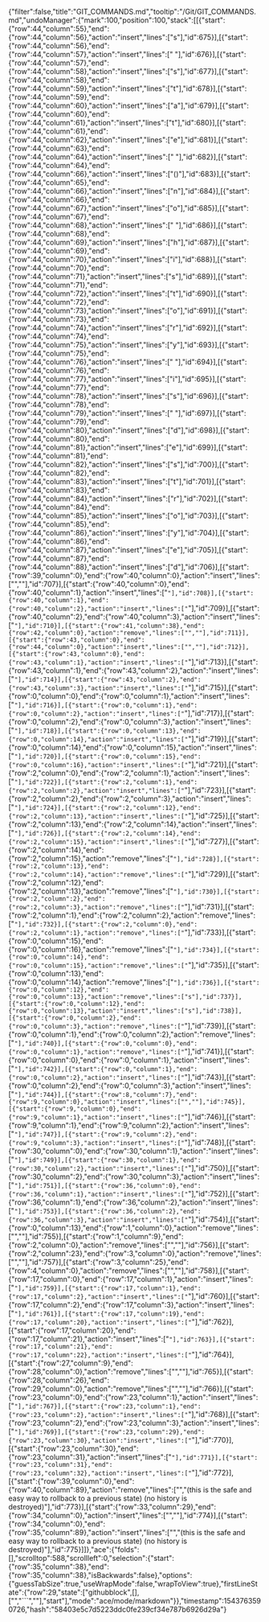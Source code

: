 {"filter":false,"title":"GIT_COMMANDS.md","tooltip":"/Git/GIT_COMMANDS.md","undoManager":{"mark":100,"position":100,"stack":[[{"start":{"row":44,"column":55},"end":{"row":44,"column":56},"action":"insert","lines":["s"],"id":675}],[{"start":{"row":44,"column":56},"end":{"row":44,"column":57},"action":"insert","lines":[" "],"id":676}],[{"start":{"row":44,"column":57},"end":{"row":44,"column":58},"action":"insert","lines":["s"],"id":677}],[{"start":{"row":44,"column":58},"end":{"row":44,"column":59},"action":"insert","lines":["t"],"id":678}],[{"start":{"row":44,"column":59},"end":{"row":44,"column":60},"action":"insert","lines":["a"],"id":679}],[{"start":{"row":44,"column":60},"end":{"row":44,"column":61},"action":"insert","lines":["t"],"id":680}],[{"start":{"row":44,"column":61},"end":{"row":44,"column":62},"action":"insert","lines":["e"],"id":681}],[{"start":{"row":44,"column":63},"end":{"row":44,"column":64},"action":"insert","lines":[" "],"id":682}],[{"start":{"row":44,"column":64},"end":{"row":44,"column":66},"action":"insert","lines":["()"],"id":683}],[{"start":{"row":44,"column":65},"end":{"row":44,"column":66},"action":"insert","lines":["n"],"id":684}],[{"start":{"row":44,"column":66},"end":{"row":44,"column":67},"action":"insert","lines":["o"],"id":685}],[{"start":{"row":44,"column":67},"end":{"row":44,"column":68},"action":"insert","lines":[" "],"id":686}],[{"start":{"row":44,"column":68},"end":{"row":44,"column":69},"action":"insert","lines":["h"],"id":687}],[{"start":{"row":44,"column":69},"end":{"row":44,"column":70},"action":"insert","lines":["i"],"id":688}],[{"start":{"row":44,"column":70},"end":{"row":44,"column":71},"action":"insert","lines":["s"],"id":689}],[{"start":{"row":44,"column":71},"end":{"row":44,"column":72},"action":"insert","lines":["t"],"id":690}],[{"start":{"row":44,"column":72},"end":{"row":44,"column":73},"action":"insert","lines":["o"],"id":691}],[{"start":{"row":44,"column":73},"end":{"row":44,"column":74},"action":"insert","lines":["r"],"id":692}],[{"start":{"row":44,"column":74},"end":{"row":44,"column":75},"action":"insert","lines":["y"],"id":693}],[{"start":{"row":44,"column":75},"end":{"row":44,"column":76},"action":"insert","lines":[" "],"id":694}],[{"start":{"row":44,"column":76},"end":{"row":44,"column":77},"action":"insert","lines":["i"],"id":695}],[{"start":{"row":44,"column":77},"end":{"row":44,"column":78},"action":"insert","lines":["s"],"id":696}],[{"start":{"row":44,"column":78},"end":{"row":44,"column":79},"action":"insert","lines":[" "],"id":697}],[{"start":{"row":44,"column":79},"end":{"row":44,"column":80},"action":"insert","lines":["d"],"id":698}],[{"start":{"row":44,"column":80},"end":{"row":44,"column":81},"action":"insert","lines":["e"],"id":699}],[{"start":{"row":44,"column":81},"end":{"row":44,"column":82},"action":"insert","lines":["s"],"id":700}],[{"start":{"row":44,"column":82},"end":{"row":44,"column":83},"action":"insert","lines":["t"],"id":701}],[{"start":{"row":44,"column":83},"end":{"row":44,"column":84},"action":"insert","lines":["r"],"id":702}],[{"start":{"row":44,"column":84},"end":{"row":44,"column":85},"action":"insert","lines":["o"],"id":703}],[{"start":{"row":44,"column":85},"end":{"row":44,"column":86},"action":"insert","lines":["y"],"id":704}],[{"start":{"row":44,"column":86},"end":{"row":44,"column":87},"action":"insert","lines":["e"],"id":705}],[{"start":{"row":44,"column":87},"end":{"row":44,"column":88},"action":"insert","lines":["d"],"id":706}],[{"start":{"row":39,"column":0},"end":{"row":40,"column":0},"action":"insert","lines":["",""],"id":707}],[{"start":{"row":40,"column":0},"end":{"row":40,"column":1},"action":"insert","lines":["`"],"id":708}],[{"start":{"row":40,"column":1},"end":{"row":40,"column":2},"action":"insert","lines":["`"],"id":709}],[{"start":{"row":40,"column":2},"end":{"row":40,"column":3},"action":"insert","lines":["`"],"id":710}],[{"start":{"row":41,"column":38},"end":{"row":42,"column":0},"action":"remove","lines":["",""],"id":711}],[{"start":{"row":43,"column":0},"end":{"row":44,"column":0},"action":"insert","lines":["",""],"id":712}],[{"start":{"row":43,"column":0},"end":{"row":43,"column":1},"action":"insert","lines":["`"],"id":713}],[{"start":{"row":43,"column":1},"end":{"row":43,"column":2},"action":"insert","lines":["`"],"id":714}],[{"start":{"row":43,"column":2},"end":{"row":43,"column":3},"action":"insert","lines":["`"],"id":715}],[{"start":{"row":0,"column":0},"end":{"row":0,"column":1},"action":"insert","lines":["`"],"id":716}],[{"start":{"row":0,"column":1},"end":{"row":0,"column":2},"action":"insert","lines":["`"],"id":717}],[{"start":{"row":0,"column":2},"end":{"row":0,"column":3},"action":"insert","lines":["`"],"id":718}],[{"start":{"row":0,"column":13},"end":{"row":0,"column":14},"action":"insert","lines":["`"],"id":719}],[{"start":{"row":0,"column":14},"end":{"row":0,"column":15},"action":"insert","lines":["`"],"id":720}],[{"start":{"row":0,"column":15},"end":{"row":0,"column":16},"action":"insert","lines":["`"],"id":721}],[{"start":{"row":2,"column":0},"end":{"row":2,"column":1},"action":"insert","lines":["`"],"id":722}],[{"start":{"row":2,"column":1},"end":{"row":2,"column":2},"action":"insert","lines":["`"],"id":723}],[{"start":{"row":2,"column":2},"end":{"row":2,"column":3},"action":"insert","lines":["`"],"id":724}],[{"start":{"row":2,"column":12},"end":{"row":2,"column":13},"action":"insert","lines":["`"],"id":725}],[{"start":{"row":2,"column":13},"end":{"row":2,"column":14},"action":"insert","lines":["`"],"id":726}],[{"start":{"row":2,"column":14},"end":{"row":2,"column":15},"action":"insert","lines":["`"],"id":727}],[{"start":{"row":2,"column":14},"end":{"row":2,"column":15},"action":"remove","lines":["`"],"id":728}],[{"start":{"row":2,"column":13},"end":{"row":2,"column":14},"action":"remove","lines":["`"],"id":729}],[{"start":{"row":2,"column":12},"end":{"row":2,"column":13},"action":"remove","lines":["`"],"id":730}],[{"start":{"row":2,"column":2},"end":{"row":2,"column":3},"action":"remove","lines":["`"],"id":731}],[{"start":{"row":2,"column":1},"end":{"row":2,"column":2},"action":"remove","lines":["`"],"id":732}],[{"start":{"row":2,"column":0},"end":{"row":2,"column":1},"action":"remove","lines":["`"],"id":733}],[{"start":{"row":0,"column":15},"end":{"row":0,"column":16},"action":"remove","lines":["`"],"id":734}],[{"start":{"row":0,"column":14},"end":{"row":0,"column":15},"action":"remove","lines":["`"],"id":735}],[{"start":{"row":0,"column":13},"end":{"row":0,"column":14},"action":"remove","lines":["`"],"id":736}],[{"start":{"row":0,"column":12},"end":{"row":0,"column":13},"action":"remove","lines":["s"],"id":737}],[{"start":{"row":0,"column":12},"end":{"row":0,"column":13},"action":"insert","lines":["s"],"id":738}],[{"start":{"row":0,"column":2},"end":{"row":0,"column":3},"action":"remove","lines":["`"],"id":739}],[{"start":{"row":0,"column":1},"end":{"row":0,"column":2},"action":"remove","lines":["`"],"id":740}],[{"start":{"row":0,"column":0},"end":{"row":0,"column":1},"action":"remove","lines":["`"],"id":741}],[{"start":{"row":0,"column":0},"end":{"row":0,"column":1},"action":"insert","lines":["`"],"id":742}],[{"start":{"row":0,"column":1},"end":{"row":0,"column":2},"action":"insert","lines":["`"],"id":743}],[{"start":{"row":0,"column":2},"end":{"row":0,"column":3},"action":"insert","lines":["`"],"id":744}],[{"start":{"row":8,"column":7},"end":{"row":9,"column":0},"action":"insert","lines":["",""],"id":745}],[{"start":{"row":9,"column":0},"end":{"row":9,"column":1},"action":"insert","lines":["`"],"id":746}],[{"start":{"row":9,"column":1},"end":{"row":9,"column":2},"action":"insert","lines":["`"],"id":747}],[{"start":{"row":9,"column":2},"end":{"row":9,"column":3},"action":"insert","lines":["`"],"id":748}],[{"start":{"row":30,"column":0},"end":{"row":30,"column":1},"action":"insert","lines":["`"],"id":749}],[{"start":{"row":30,"column":1},"end":{"row":30,"column":2},"action":"insert","lines":["`"],"id":750}],[{"start":{"row":30,"column":2},"end":{"row":30,"column":3},"action":"insert","lines":["`"],"id":751}],[{"start":{"row":36,"column":0},"end":{"row":36,"column":1},"action":"insert","lines":["`"],"id":752}],[{"start":{"row":36,"column":1},"end":{"row":36,"column":2},"action":"insert","lines":["`"],"id":753}],[{"start":{"row":36,"column":2},"end":{"row":36,"column":3},"action":"insert","lines":["`"],"id":754}],[{"start":{"row":0,"column":13},"end":{"row":1,"column":0},"action":"remove","lines":["",""],"id":755}],[{"start":{"row":1,"column":9},"end":{"row":2,"column":0},"action":"remove","lines":["",""],"id":756}],[{"start":{"row":2,"column":23},"end":{"row":3,"column":0},"action":"remove","lines":["",""],"id":757}],[{"start":{"row":3,"column":25},"end":{"row":4,"column":0},"action":"remove","lines":["",""],"id":758}],[{"start":{"row":17,"column":0},"end":{"row":17,"column":1},"action":"insert","lines":["`"],"id":759}],[{"start":{"row":17,"column":1},"end":{"row":17,"column":2},"action":"insert","lines":["`"],"id":760}],[{"start":{"row":17,"column":2},"end":{"row":17,"column":3},"action":"insert","lines":["`"],"id":761}],[{"start":{"row":17,"column":19},"end":{"row":17,"column":20},"action":"insert","lines":["`"],"id":762}],[{"start":{"row":17,"column":20},"end":{"row":17,"column":21},"action":"insert","lines":["`"],"id":763}],[{"start":{"row":17,"column":21},"end":{"row":17,"column":22},"action":"insert","lines":["`"],"id":764}],[{"start":{"row":27,"column":9},"end":{"row":28,"column":0},"action":"remove","lines":["",""],"id":765}],[{"start":{"row":28,"column":26},"end":{"row":29,"column":0},"action":"remove","lines":["",""],"id":766}],[{"start":{"row":23,"column":0},"end":{"row":23,"column":1},"action":"insert","lines":["`"],"id":767}],[{"start":{"row":23,"column":1},"end":{"row":23,"column":2},"action":"insert","lines":["`"],"id":768}],[{"start":{"row":23,"column":2},"end":{"row":23,"column":3},"action":"insert","lines":["`"],"id":769}],[{"start":{"row":23,"column":29},"end":{"row":23,"column":30},"action":"insert","lines":["`"],"id":770}],[{"start":{"row":23,"column":30},"end":{"row":23,"column":31},"action":"insert","lines":["`"],"id":771}],[{"start":{"row":23,"column":31},"end":{"row":23,"column":32},"action":"insert","lines":["`"],"id":772}],[{"start":{"row":39,"column":0},"end":{"row":40,"column":89},"action":"remove","lines":["","(this is the safe and easy way to rollback to a previous state) (no history is destroyed)"],"id":773}],[{"start":{"row":33,"column":29},"end":{"row":34,"column":0},"action":"insert","lines":["",""],"id":774}],[{"start":{"row":34,"column":0},"end":{"row":35,"column":89},"action":"insert","lines":["","(this is the safe and easy way to rollback to a previous state) (no history is destroyed)"],"id":775}]]},"ace":{"folds":[],"scrolltop":588,"scrollleft":0,"selection":{"start":{"row":35,"column":38},"end":{"row":35,"column":38},"isBackwards":false},"options":{"guessTabSize":true,"useWrapMode":false,"wrapToView":true},"firstLineState":{"row":29,"state":["githubblock",[],["","```",""],"start"],"mode":"ace/mode/markdown"}},"timestamp":1543763590726,"hash":"58403e5c7d5223ddc0fe239cf34e787b6926d29a"}